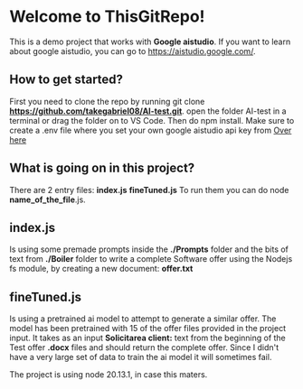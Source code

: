 # Welcome to ThisGitRepo!

This is a demo project that works with **Google aistudio**. If you want to learn about google aistudio, you can go to https://aistudio.google.com/. 

## How to get started?

First you need to clone the repo by running git clone **https://github.com/takegabriel08/AI-test.git**.
open the folder AI-test in a terminal or drag the folder on to VS Code.
Then do npm install.
Make sure to create a .env file where you set your own google aistudio api key from [Over here](https://aistudio.google.com/app/apikey)

## What is going on in this project?
There are 2 entry files:
**index.js**
**fineTuned.js**
To run them you can do node **name_of_the_file**.js.

## **index.js** 
Is using some premade prompts inside the **./Prompts** folder and the bits of text from **./Boiler** folder to write a complete Software offer using the Nodejs fs module, by creating a new document: **offer.txt**
## **fineTuned.js** 
Is using a pretrained ai model to attempt to generate a similar offer. The model has been pretrained with 15 of the offer files provided in the project input. 
It takes as an input **Solicitarea client:** text from the beginning of the Test offer **.docx** files and should return the complete offer. Since I didn't have a very large set of data to train the ai model it will sometimes fail.

The project is using node 20.13.1, in case this maters.
